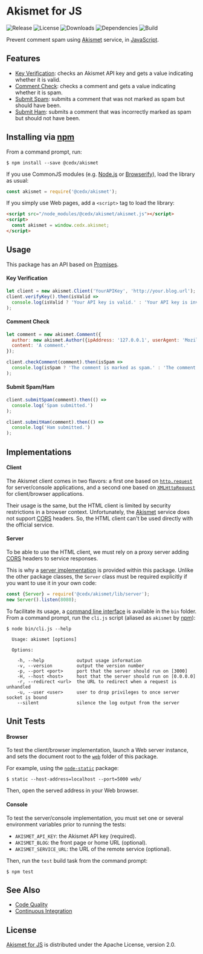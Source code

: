 # Akismet for JS
![Release](http://img.shields.io/npm/v/@cedx/akismet.svg) ![License](http://img.shields.io/npm/l/@cedx/akismet.svg) ![Downloads](http://img.shields.io/npm/dt/@cedx/akismet.svg) ![Dependencies](http://img.shields.io/david/cedx/akismet.svg) ![Build](http://img.shields.io/travis/cedx/akismet.svg)

Prevent comment spam using [Akismet](https://akismet.com) service, in [JavaScript](https://developer.mozilla.org/en-US/docs/Web/JavaScript).

## Features
- [Key Verification](https://akismet.com/development/api/#verify-key): checks an Akismet API key and gets a value indicating whether it is valid.
- [Comment Check](https://akismet.com/development/api/#comment-check): checks a comment and gets a value indicating whether it is spam.
- [Submit Spam](https://akismet.com/development/api/#submit-spam): submits a comment that was not marked as spam but should have been.
- [Submit Ham](https://akismet.com/development/api/#submit-ham): submits a comment that was incorrectly marked as spam but should not have been.

## Installing via [npm](https://www.npmjs.com)
From a command prompt, run:

```shell
$ npm install --save @cedx/akismet
```

If you use CommonJS modules (e.g. [Node.js](https://nodejs.org) or [Browserify](http://browserify.org)), load the library as usual:

```javascript
const akismet = require('@cedx/akismet');
```

If you simply use Web pages, add a `<script>` tag to load the library:

```html
<script src="/node_modules/@cedx/akismet/akismet.js"></script>
<script>
  const akismet = window.cedx.akismet;
</script>
```

## Usage
This package has an API based on [Promises](https://developer.mozilla.org/en-US/docs/Web/JavaScript/Reference/Global_Objects/Promise).

#### Key Verification

```javascript
let client = new akismet.Client('YourAPIKey', 'http://your.blog.url');
client.verifyKey().then(isValid =>
  console.log(isValid ? 'Your API key is valid.' : 'Your API key is invalid.')
);
```

#### Comment Check

```javascript
let comment = new akismet.Comment({
  author: new akismet.Author({ipAddress: '127.0.0.1', userAgent: 'Mozilla/5.0'}),
  content: 'A comment.'
});

client.checkComment(comment).then(isSpam =>
  console.log(isSpam ? 'The comment is marked as spam.' : 'The comment is marked as ham.')
);
```

#### Submit Spam/Ham

```javascript
client.submitSpam(comment).then(() =>
  console.log('Spam submitted.')
);

client.submitHam(comment).then(() =>
  console.log('Ham submitted.')
);
```

## Implementations

#### Client
The Akismet client comes in two flavors: a first one based on [`http.request`](https://nodejs.org/api/http.html#http_http_request_options_callback)
for server/console applications, and a second one based on [`XMLHttpRequest`](https://developer.mozilla.org/en-US/docs/Web/API/XMLHttpRequest)
for client/browser applications.

Their usage is the same, but the HTML client is limited by security restrictions in a browser context.
Unfortunately, the [Akismet](https://akismet.com) service does not support [CORS](http://www.w3.org/TR/cors) headers.
So, the HTML client can't be used directly with the official service.

#### Server
To be able to use the HTML client, we must rely on a proxy server adding [CORS](http://www.w3.org/TR/cors) headers to service responses.

This is why a [server implementation](https://github.com/cedx/akismet/blob/master/lib/server/server.js) is provided within this package.
Unlike the other package classes, the `Server` class must be required explicitly if you want to use it in your own code:

```javascript
const {Server} = require('@cedx/akismet/lib/server');
new Server().listen(8080);
```

To facilitate its usage, a [command line interface](https://github.com/cedx/akismet/blob/master/lib/server/application.js) is available in the `bin` folder.
From a command prompt, run the `cli.js` script (aliased as `akismet` by [npm](https://www.npmjs.com)):

```
$ node bin/cli.js --help

  Usage: akismet [options]

  Options:

    -h, --help            output usage information
    -v, --version         output the version number
    -p, --port <port>     port that the server should run on [3000]
    -H, --host <host>     host that the server should run on [0.0.0.0]
    -r, --redirect <url>  the URL to redirect when a request is unhandled
    -u, --user <user>     user to drop privileges to once server socket is bound
    --silent              silence the log output from the server
```

## Unit Tests

#### Browser
To test the client/browser implementation, launch a Web server instance, and sets the document root to the [`web`](https://github.com/cedx/akismet/tree/master/web) folder of this package.

For example, using the [`node-static`](https://www.npmjs.com/package/node-static) package:

```shell
$ static --host-address=localhost --port=5000 web/
```

Then, open the served address in your Web browser.

#### Console
To test the server/console implementation, you must set one or several environment variables prior to running the tests:

- `AKISMET_API_KEY`: the Akismet API key (required).
- `AKISMET_BLOG`: the front page or home URL (optional).
- `AKISMET_SERVICE_URL`: the URL of the remote service (optional).

Then, run the `test` build task from the command prompt:

```shell
$ npm test
```

## See Also
- [Code Quality](https://www.codacy.com/app/cedx/akismet)
- [Continuous Integration](https://travis-ci.org/cedx/akismet)

## License
[Akismet for JS](https://github.com/cedx/akismet) is distributed under the Apache License, version 2.0.
